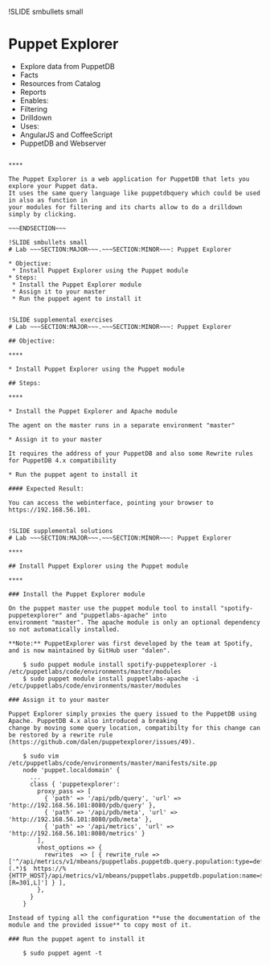 !SLIDE smbullets small
# Puppet Explorer

* Explore data from PuppetDB
 * Facts
 * Resources from Catalog
 * Reports
* Enables:
 * Filtering
 * Drilldown
* Uses:
 * AngularJS and CoffeeScript
 * PuppetDB and Webserver

~~~SECTION:handouts~~~

****

The Puppet Explorer is a web application for PuppetDB that lets you explore your Puppet data.
It uses the same query language like puppetdbquery which could be used in also as function in
your modules for filtering and its charts allow to do a drilldown simply by clicking.

~~~ENDSECTION~~~

!SLIDE smbullets small
# Lab ~~~SECTION:MAJOR~~~.~~~SECTION:MINOR~~~: Puppet Explorer

* Objective:
 * Install Puppet Explorer using the Puppet module
* Steps:
 * Install the Puppet Explorer module
 * Assign it to your master
 * Run the puppet agent to install it


!SLIDE supplemental exercises
# Lab ~~~SECTION:MAJOR~~~.~~~SECTION:MINOR~~~: Puppet Explorer

## Objective:

****

* Install Puppet Explorer using the Puppet module

## Steps:

****

* Install the Puppet Explorer and Apache module

The agent on the master runs in a separate environment "master"

* Assign it to your master

It requires the address of your PuppetDB and also some Rewrite rules for PuppetDB 4.x compatibility

* Run the puppet agent to install it

#### Expected Result:

You can access the webinterface, pointing your browser to https://192.168.56.101.


!SLIDE supplemental solutions
# Lab ~~~SECTION:MAJOR~~~.~~~SECTION:MINOR~~~: Puppet Explorer

****

## Install Puppet Explorer using the Puppet module

****

### Install the Puppet Explorer module

On the puppet master use the puppet module tool to install "spotify-puppetexplorer" and "puppetlabs-apache" into
environment "master". The apache module is only an optional dependency so not automatically installed.

**Note:** PuppetExplorer was first developed by the team at Spotify, and is now maintained by GitHub user "dalen".

    $ sudo puppet module install spotify-puppetexplorer -i /etc/puppetlabs/code/environments/master/modules
    $ sudo puppet module install puppetlabs-apache -i /etc/puppetlabs/code/environments/master/modules

### Assign it to your master

Puppet Explorer simply proxies the query issued to the PuppetDB using Apache. PuppetDB 4.x also introduced a breaking
change by moving some query location, compatibilty for this change can be restored by a rewrite rule (https://github.com/dalen/puppetexplorer/issues/49).

    $ sudo vim /etc/puppetlabs/code/environments/master/manifests/site.pp
    node 'puppet.localdomain' {
      ...
      class { 'puppetexplorer':
        proxy_pass => [
          { 'path' => '/api/pdb/query', 'url' => 'http://192.168.56.101:8080/pdb/query' },
          { 'path' => '/api/pdb/meta', 'url' => 'http://192.168.56.101:8080/pdb/meta' },
          { 'path' => '/api/metrics', 'url' => 'http://192.168.56.101:8080/metrics' }
        ],
        vhost_options => {
          rewrites  => [ { rewrite_rule => ['^/api/metrics/v1/mbeans/puppetlabs.puppetdb.query.population:type=default,name=(.*)$  https://%{HTTP_HOST}/api/metrics/v1/mbeans/puppetlabs.puppetdb.population:name=$1 [R=301,L]'] } ],
        },
      }
    }

Instead of typing all the configuration **use the documentation of the module and the provided issue** to copy most of it.

### Run the puppet agent to install it

    $ sudo puppet agent -t
